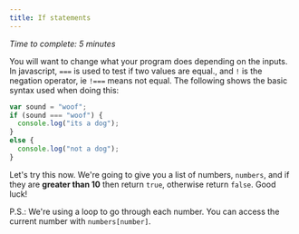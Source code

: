 ```yaml
---
title: If statements
---
```

_Time to complete: 5 minutes_

You will want to change what your program does depending on the inputs.  In javascript, ```===``` is used to test if two values are equal., and ```!``` is the negation operator, ie ```!===``` means not equal. The following shows the basic syntax used when doing this:

```javascript
var sound = "woof";
if (sound === "woof") {
  console.log("its a dog");
}
else {
  console.log("not a dog");
}
```

Let's try this now. We're going to give you a list of numbers, `numbers`, and if they are **greater than 10** then return `true`, otherwise return `false`. Good luck!

P.S.: We're using a loop to go through each number. You can access the current number with `numbers[number]`.
